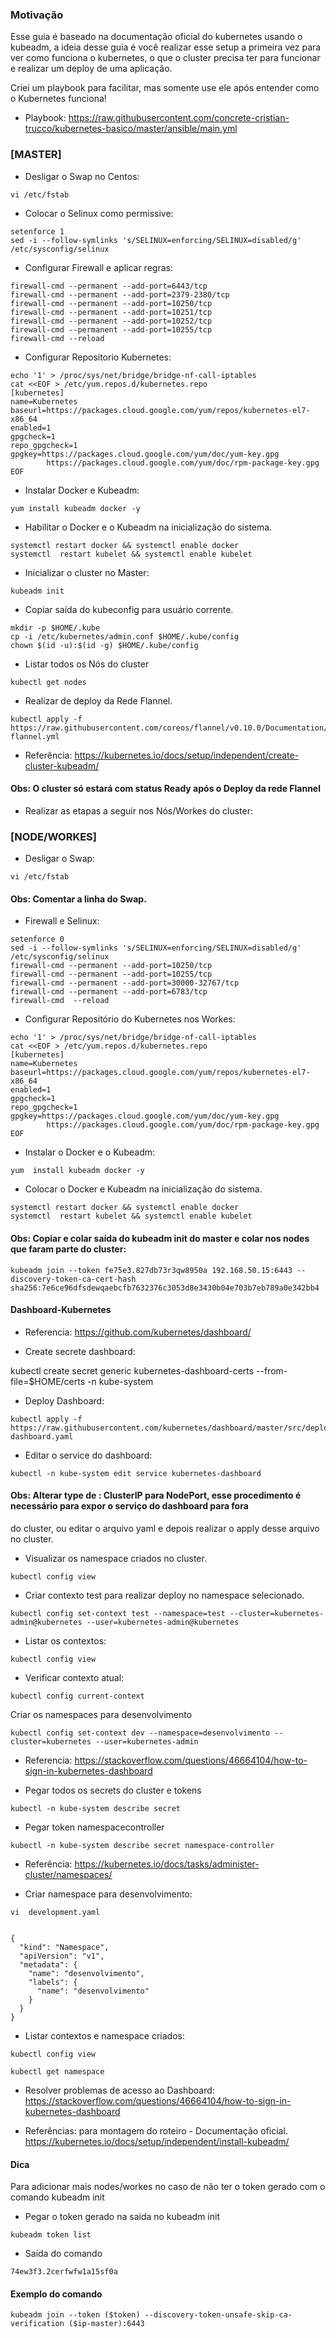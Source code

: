
### Motivação
Esse guia é baseado na documentação oficial do kubernetes usando o kubeadm, a ideia desse guia é você realizar esse setup a primeira vez para ver como funciona o kubernetes, o que o cluster precisa ter para funcionar e realizar um deploy de uma aplicação.

Criei um playbook para facilitar, mas somente use ele após entender como o Kubernetes funciona!
* Playbook: https://raw.githubusercontent.com/concrete-cristian-trucco/kubernetes-basico/master/ansible/main.yml

### [MASTER]

* Desligar o Swap no Centos:
```
vi /etc/fstab
```

* Colocar o Selinux como permissive:
```
setenforce 1
sed -i --follow-symlinks 's/SELINUX=enforcing/SELINUX=disabled/g' /etc/sysconfig/selinux
```

* Configurar Firewall e aplicar regras:
```
firewall-cmd --permanent --add-port=6443/tcp
firewall-cmd --permanent --add-port=2379-2380/tcp
firewall-cmd --permanent --add-port=10250/tcp
firewall-cmd --permanent --add-port=10251/tcp
firewall-cmd --permanent --add-port=10252/tcp
firewall-cmd --permanent --add-port=10255/tcp
firewall-cmd --reload
```

* Configurar Repositorio Kubernetes:
```
echo '1' > /proc/sys/net/bridge/bridge-nf-call-iptables
cat <<EOF > /etc/yum.repos.d/kubernetes.repo
[kubernetes]
name=Kubernetes
baseurl=https://packages.cloud.google.com/yum/repos/kubernetes-el7-x86_64
enabled=1
gpgcheck=1
repo_gpgcheck=1
gpgkey=https://packages.cloud.google.com/yum/doc/yum-key.gpg
        https://packages.cloud.google.com/yum/doc/rpm-package-key.gpg
EOF
```

* Instalar Docker e Kubeadm:
```
yum install kubeadm docker -y
```

* Habilitar o Docker e o Kubeadm na inicialização do sistema.
```
systemctl restart docker && systemctl enable docker
systemctl  restart kubelet && systemctl enable kubelet
```

* Inicializar o cluster no Master:

```
kubeadm init
```

* Copiar saída do kubeconfig para usuário corrente.

```
mkdir -p $HOME/.kube
cp -i /etc/kubernetes/admin.conf $HOME/.kube/config
chown $(id -u):$(id -g) $HOME/.kube/config
```

* Listar todos os Nós do cluster
```
kubectl get nodes
```

* Realizar de deploy da Rede Flannel.

```
kubectl apply -f https://raw.githubusercontent.com/coreos/flannel/v0.10.0/Documentation/kube-flannel.yml
```

* Referência: https://kubernetes.io/docs/setup/independent/create-cluster-kubeadm/

#### Obs: O cluster só estará com status Ready após o Deploy da rede Flannel

* Realizar as etapas a seguir nos Nós/Workes do cluster:

### [NODE/WORKES]

* Desligar o Swap:
```
vi /etc/fstab
```
#### Obs: Comentar a linha do Swap.

* Firewall e Selinux:
```
setenforce 0
sed -i --follow-symlinks 's/SELINUX=enforcing/SELINUX=disabled/g' /etc/sysconfig/selinux
firewall-cmd --permanent --add-port=10250/tcp
firewall-cmd --permanent --add-port=10255/tcp
firewall-cmd --permanent --add-port=30000-32767/tcp
firewall-cmd --permanent --add-port=6783/tcp
firewall-cmd  --reload
```

* Configurar Repositório do Kubernetes nos Workes:

```
echo '1' > /proc/sys/net/bridge/bridge-nf-call-iptables
cat <<EOF > /etc/yum.repos.d/kubernetes.repo
[kubernetes]
name=Kubernetes
baseurl=https://packages.cloud.google.com/yum/repos/kubernetes-el7-x86_64
enabled=1
gpgcheck=1
repo_gpgcheck=1
gpgkey=https://packages.cloud.google.com/yum/doc/yum-key.gpg
        https://packages.cloud.google.com/yum/doc/rpm-package-key.gpg
EOF
```

* Instalar o Docker e o Kubeadm:
```
yum  install kubeadm docker -y
```
* Colocar o Docker e Kubeadm na inicialização do sistema.
```
systemctl restart docker && systemctl enable docker
systemctl  restart kubelet && systemctl enable kubelet
```


#### Obs: Copiar e colar saída do kubeadm init do master e colar nos nodes que faram parte do cluster:
```
kubeadm join --token fe75e3.827db73r3qw8950a 192.168.50.15:6443 --discovery-token-ca-cert-hash sha256:7e6ce96dfsdewqaebcfb7632376c3053d8e3430b04e703b7eb789a0e342bb4
```


#### Dashboard-Kubernetes

* Referencia: https://github.com/kubernetes/dashboard/

* Create secrete dashboard:

kubectl create secret generic kubernetes-dashboard-certs --from-file=$HOME/certs -n kube-system

* Deploy Dashboard:

```
kubectl apply -f https://raw.githubusercontent.com/kubernetes/dashboard/master/src/deploy/recommended/kubernetes-dashboard.yaml

```

* Editar o service do dashboard:

```
kubectl -n kube-system edit service kubernetes-dashboard
```

#### Obs: Alterar type de : ClusterIP para NodePort, esse procedimento é necessário para expor o serviço do dashboard para fora
do cluster, ou editar o arquivo yaml e depois realizar o apply desse arquivo no cluster.

* Visualizar os namespace criados no cluster.

```
kubectl config view
```

* Criar contexto test para realizar deploy no namespace selecionado.

```
kubectl config set-context test --namespace=test --cluster=kubernetes-admin@kubernetes --user=kubernetes-admin@kubernetes
```
     
* Listar os contextos:
```
kubectl config view
```

* Verificar contexto atual:
```
kubectl config current-context
```

Criar os namespaces para desenvolvimento 
```
kubectl config set-context dev --namespace=desenvolvimento --cluster=kubernetes --user=kubernetes-admin
```
* Referencia: https://stackoverflow.com/questions/46664104/how-to-sign-in-kubernetes-dashboard

* Pegar todos os secrets do cluster e tokens

```
kubectl -n kube-system describe secret
```

* Pegar token namespacecontroller

```
kubectl -n kube-system describe secret namespace-controller
```

* Referência: https://kubernetes.io/docs/tasks/administer-cluster/namespaces/

* Criar namespace para desenvolvimento:

```
vi  development.yaml


{
  "kind": "Namespace",
  "apiVersion": "v1",
  "metadata": {
    "name": "desenvolvimento",
    "labels": {
      "name": "desenvolvimento"
    }
  }
}

```

* Listar contextos e namespace criados:

```
kubectl config view
```
```
kubectl get namespace
```

* Resolver problemas de acesso ao Dashboard:
https://stackoverflow.com/questions/46664104/how-to-sign-in-kubernetes-dashboard

* Referências: para montagem do roteiro - Documentação oficial.
https://kubernetes.io/docs/setup/independent/install-kubeadm/

#### Dica
Para adicionar mais nodes/workes no caso de não ter o token gerado com o comando kubeadm init

* Pegar o token gerado na saida no kubeadm init

```
kubeadm token list
```

* Saida do comando

```
74ew3f3.2cerfwfw1a15sf0a
```

#### Exemplo do comando

```
kubeadm join --token ($token) --discovery-token-unsafe-skip-ca-verification ($ip-master):6443
```




